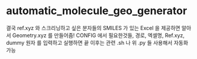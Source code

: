 # automatic_molecule_geo_generator

결국 ref.xyz 와 스크리닝하고 싶은 분자들의 SMILES 가 있는 Excel 을 제공하면 알아서 Geometry.xyz 를 만들어줌!
CONFIG 에서 필요한것들, 경로, 엑셀명, Ref.xyz, dummy 원자 를 입력하고 실행하면 끝
이후는 관련 .sh 나 위 .py 들 사용해서 자동화 가능
